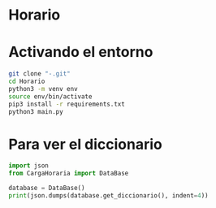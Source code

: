 # Horario

# Activando el entorno

```sh
git clone "-.git"
cd Horario
python3 -m venv env
source env/bin/activate
pip3 install -r requirements.txt
python3 main.py
```

# Para ver el diccionario
```py
import json 
from CargaHoraria import DataBase 

database = DataBase()
print(json.dumps(database.get_diccionario(), indent=4))
```


